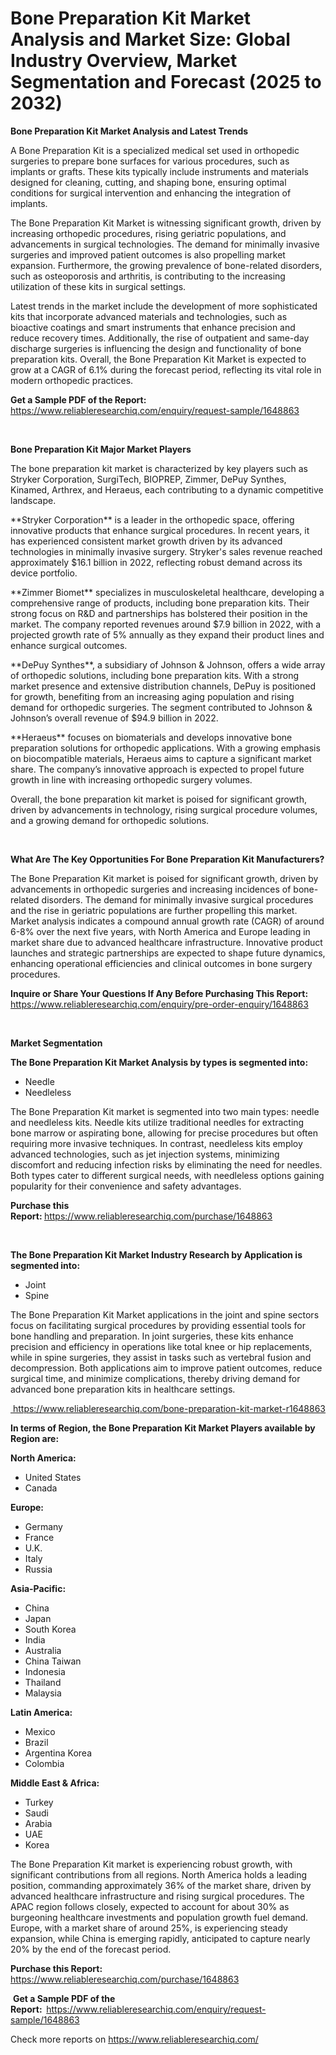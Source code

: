 <p><h1>Bone Preparation Kit Market Analysis and Market Size: Global Industry Overview, Market Segmentation and Forecast (2025 to 2032)</h1></p><p><strong>Bone Preparation Kit Market Analysis and Latest Trends</strong></p>
<p><p>A Bone Preparation Kit is a specialized medical set used in orthopedic surgeries to prepare bone surfaces for various procedures, such as implants or grafts. These kits typically include instruments and materials designed for cleaning, cutting, and shaping bone, ensuring optimal conditions for surgical intervention and enhancing the integration of implants.</p><p>The Bone Preparation Kit Market is witnessing significant growth, driven by increasing orthopedic procedures, rising geriatric populations, and advancements in surgical technologies. The demand for minimally invasive surgeries and improved patient outcomes is also propelling market expansion. Furthermore, the growing prevalence of bone-related disorders, such as osteoporosis and arthritis, is contributing to the increasing utilization of these kits in surgical settings.</p><p>Latest trends in the market include the development of more sophisticated kits that incorporate advanced materials and technologies, such as bioactive coatings and smart instruments that enhance precision and reduce recovery times. Additionally, the rise of outpatient and same-day discharge surgeries is influencing the design and functionality of bone preparation kits. Overall, the Bone Preparation Kit Market is expected to grow at a CAGR of 6.1% during the forecast period, reflecting its vital role in modern orthopedic practices.</p></p>
<p><strong>Get a Sample PDF of the Report:&nbsp;</strong> <a href="https://www.reliableresearchiq.com/enquiry/request-sample/1648863?utm_campaign=3129&utm_medium=2&utm_source=Github&utm_content=ia&utm_term=26032025&utm_id=bone-preparation-kit">https://www.reliableresearchiq.com/enquiry/request-sample/1648863</a></p>
<p>&nbsp;</p>
<p><strong>Bone Preparation Kit Major Market Players</strong></p>
<p><p>The bone preparation kit market is characterized by key players such as Stryker Corporation, SurgiTech, BIOPREP, Zimmer, DePuy Synthes, Kinamed, Arthrex, and Heraeus, each contributing to a dynamic competitive landscape.</p><p>**Stryker Corporation** is a leader in the orthopedic space, offering innovative products that enhance surgical procedures. In recent years, it has experienced consistent market growth driven by its advanced technologies in minimally invasive surgery. Stryker's sales revenue reached approximately $16.1 billion in 2022, reflecting robust demand across its device portfolio.</p><p>**Zimmer Biomet** specializes in musculoskeletal healthcare, developing a comprehensive range of products, including bone preparation kits. Their strong focus on R&D and partnerships has bolstered their position in the market. The company reported revenues around $7.9 billion in 2022, with a projected growth rate of 5% annually as they expand their product lines and enhance surgical outcomes.</p><p>**DePuy Synthes**, a subsidiary of Johnson & Johnson, offers a wide array of orthopedic solutions, including bone preparation kits. With a strong market presence and extensive distribution channels, DePuy is positioned for growth, benefiting from an increasing aging population and rising demand for orthopedic surgeries. The segment contributed to Johnson & Johnson’s overall revenue of $94.9 billion in 2022.</p><p>**Heraeus** focuses on biomaterials and develops innovative bone preparation solutions for orthopedic applications. With a growing emphasis on biocompatible materials, Heraeus aims to capture a significant market share. The company’s innovative approach is expected to propel future growth in line with increasing orthopedic surgery volumes.</p><p>Overall, the bone preparation kit market is poised for significant growth, driven by advancements in technology, rising surgical procedure volumes, and a growing demand for orthopedic solutions.</p></p>
<p>&nbsp;</p>
<p><strong>What Are The Key Opportunities For Bone Preparation Kit Manufacturers?</strong></p>
<p><p>The Bone Preparation Kit market is poised for significant growth, driven by advancements in orthopedic surgeries and increasing incidences of bone-related disorders. The demand for minimally invasive surgical procedures and the rise in geriatric populations are further propelling this market. Market analysis indicates a compound annual growth rate (CAGR) of around 6-8% over the next five years, with North America and Europe leading in market share due to advanced healthcare infrastructure. Innovative product launches and strategic partnerships are expected to shape future dynamics, enhancing operational efficiencies and clinical outcomes in bone surgery procedures.</p></p>
<p><strong>Inquire or Share Your Questions If Any Before Purchasing This Report:</strong> <a href="https://www.reliableresearchiq.com/enquiry/pre-order-enquiry/1648863?utm_campaign=3129&utm_medium=2&utm_source=Github&utm_content=ia&utm_term=26032025&utm_id=bone-preparation-kit">https://www.reliableresearchiq.com/enquiry/pre-order-enquiry/1648863</a></p>
<p>&nbsp;</p>
<p><strong>Market Segmentation</strong></p>
<p><strong>The Bone Preparation Kit Market Analysis by types is segmented into:</strong></p>
<p><ul><li>Needle</li><li>Needleless</li></ul></p>
<p><p>The Bone Preparation Kit market is segmented into two main types: needle and needleless kits. Needle kits utilize traditional needles for extracting bone marrow or aspirating bone, allowing for precise procedures but often requiring more invasive techniques. In contrast, needleless kits employ advanced technologies, such as jet injection systems, minimizing discomfort and reducing infection risks by eliminating the need for needles. Both types cater to different surgical needs, with needleless options gaining popularity for their convenience and safety advantages.</p></p>
<p><strong>Purchase this Report:&nbsp;</strong><a href="https://www.reliableresearchiq.com/purchase/1648863?utm_campaign=3129&utm_medium=2&utm_source=Github&utm_content=ia&utm_term=26032025&utm_id=bone-preparation-kit">https://www.reliableresearchiq.com/purchase/1648863</a></p>
<p>&nbsp;</p>
<p><strong>The Bone Preparation Kit Market Industry Research by Application is segmented into:</strong></p>
<p><ul><li>Joint</li><li>Spine</li></ul></p>
<p><p>The Bone Preparation Kit Market applications in the joint and spine sectors focus on facilitating surgical procedures by providing essential tools for bone handling and preparation. In joint surgeries, these kits enhance precision and efficiency in operations like total knee or hip replacements, while in spine surgeries, they assist in tasks such as vertebral fusion and decompression. Both applications aim to improve patient outcomes, reduce surgical time, and minimize complications, thereby driving demand for advanced bone preparation kits in healthcare settings.</p></p>
<p><a href="https://www.reliableresearchiq.com/bone-preparation-kit-market-r1648863?utm_campaign=3129&utm_medium=2&utm_source=Github&utm_content=ia&utm_term=26032025&utm_id=bone-preparation-kit">&nbsp;https://www.reliableresearchiq.com/bone-preparation-kit-market-r1648863</a></p>
<p><strong>In terms of Region, the Bone Preparation Kit Market Players available by Region are:</strong></p>
<p>
    <p> <strong> North America: </strong>
        <ul>
            <li>United States</li>
            <li>Canada</li>
        </ul>
        </p> 
    <p> <strong> Europe: </strong>
        <ul>
            <li>Germany</li>
            <li>France</li>
            <li>U.K.</li>
            <li>Italy</li>
            <li>Russia</li>
        </ul>
        </p> 
    <p> <strong> Asia-Pacific: </strong>
        <ul>
            <li>China</li>
            <li>Japan</li>
            <li>South Korea</li>
            <li>India</li>
            <li>Australia</li>
            <li>China Taiwan</li>
            <li>Indonesia</li>
            <li>Thailand</li>
            <li>Malaysia</li>
        </ul>
        </p> 
    <p> <strong> Latin America: </strong>
        <ul>
            <li>Mexico</li>
            <li>Brazil</li>
            <li>Argentina Korea</li>
            <li>Colombia</li>
        </ul>
        </p> 
    <p> <strong> Middle East & Africa: </strong>
        <ul>
            <li>Turkey</li>
            <li>Saudi</li>
            <li>Arabia</li>
            <li>UAE</li>
            <li>Korea</li>
        </ul>
    </p>
    </p>
<p><p>The Bone Preparation Kit market is experiencing robust growth, with significant contributions from all regions. North America holds a leading position, commanding approximately 36% of the market share, driven by advanced healthcare infrastructure and rising surgical procedures. The APAC region follows closely, expected to account for about 30% as burgeoning healthcare investments and population growth fuel demand. Europe, with a market share of around 25%, is experiencing steady expansion, while China is emerging rapidly, anticipated to capture nearly 20% by the end of the forecast period.</p></p>
<p><strong>Purchase this Report: </strong><a href="https://www.reliableresearchiq.com/purchase/1648863?utm_campaign=3129&utm_medium=2&utm_source=Github&utm_content=ia&utm_term=26032025&utm_id=bone-preparation-kit">https://www.reliableresearchiq.com/purchase/1648863</a></p>
<p>&nbsp;<strong>Get a Sample PDF of the Report:&nbsp;&nbsp;</strong><a href="https://www.reliableresearchiq.com/enquiry/request-sample/1648863?utm_campaign=3129&utm_medium=2&utm_source=Github&utm_content=ia&utm_term=26032025&utm_id=bone-preparation-kit">https://www.reliableresearchiq.com/enquiry/request-sample/1648863</a></p>
<p><strong></strong></p>
<p>Check more reports on <a href="https://www.reliableresearchiq.com/?utm_campaign=3129&utm_medium=2&utm_source=Github&utm_content=ia&utm_term=26032025&utm_id=bone-preparation-kit">https://www.reliableresearchiq.com/</a></p>